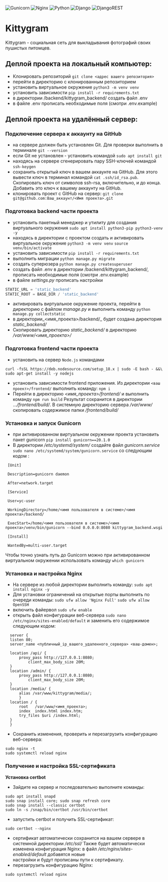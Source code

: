 ![Gunicorn](https://img.shields.io/badge/gunicorn-%298729.svg?style=for-the-badge&logo=gunicorn&logoColor=white)
![Nginx](https://img.shields.io/badge/nginx-%23009639.svg?style=for-the-badge&logo=nginx&logoColor=white)
![Python](https://img.shields.io/badge/python-3670A0?style=for-the-badge&logo=python&logoColor=ffdd54)
![Django](https://img.shields.io/badge/django-%23092E20.svg?style=for-the-badge&logo=django&logoColor=white)
![DjangoREST](https://img.shields.io/badge/DJANGO-REST-ff1709?style=for-the-badge&logo=django&logoColor=white&color=ff1709&labelColor=gray)
<br>
# Kittygram
Kittygram - социальная сеть для выкладывания фотографий своих пушистых питомцев.

## Деплой проекта на локальный компьютер:
 - Клонировать репозиторий `git clone <адрес вашего репозитория>`
 - перейти в директорию с клонированным репозиторием
 - установить виртуальное окружение `python3 -m venv venv`
 - установить зависимости `pip install -r requirements.txt`
 - в директории /backend/kittygram_backend/ создать файл .env
 - в файле .env прописать необходимые поля (смотри .env.example)

## Деплой проекта на удалённый сервер:
 ### Подключение сервера к аккаунту на GitHub
  - на сервере должен быть установлен Git. Для проверки выполнить в терминале `git --version`
  - если Git не установлен - установить командой `sudo apt install git`
  - находясь на сервере сгенерировать пару SSH-ключей командой `ssh-keygen`
  - сохранить открытый ключ в вашем аккаунте на GitHub. Для этого вывести ключ в терминал командой `cat .ssh/id_rsa.pub`. Скопировать ключ от символов ssh-rsa, включительно, и до конца. Добавить это ключ к вашему     аккаунту на GitHub.
  - клонировать проект с GitHub на сервер: `git clone git@github.com:Ваш_аккаунт/<Имя проекта>.git`
 ### Подготовка backend части проекта
  - установить пакетный менеджер и утилиту для создания виртуального окружения `sudo apt install python3-pip python3-venv -y`
  - находясь в директории с проектом создать и активировать виртуальное окружение `python3 -m venv venv`  `source venv/bin/activate` 
  - установить зависимости `pip install -r requirements.txt`
  - выполнить миграции `python manage.py migrate`
  - создать суперюзера `python manage.py createsuperuser`
  - создать файл .env в директории /backend/kittygram_backend/, прописать необходимые поля (смотри .env.example)
  - в файле _settings.py_ прописать настройки 
  ```python
  STATIC_URL = 'static_backend'
  STATIC_ROOT = BASE_DIR / 'static_backend'
  ```
  - активировать виртуальное окружение проекта, перейти в директорию с файлом _manage.py_ и выполнить команду `python manage.py collectstatic`
  - в директории_<имя_проекта>/backend/_ будет создана директория _static_backend/_ 
  - Скопировать директорию _static_backend/_ в директорию _/var/www/<имя_проекта>/_
 ### Подготовка frontend части проекта
  - установить на сервер `Node.js`   командами
   ```shell
   curl -fsSL https://deb.nodesource.com/setup_18.x | sudo -E bash - &&\
   sudo apt-get install -y nodejs
   ```
  - установить зависимости frontend приложения. Из директории `<ваш проект>/frontend/` выполнить команду: `npm i`
  - Перейти в директорию _<имя_проекта>/frontend/_  и выполнить команду `npm run build` Результат сохранится в директории ..._/frontend/build/_.  В системную директорию сервера _/var/www/_ скопировать содержимое      папки _/frontend/build/_
 ### Установка и запуск Gunicorn
  - при активированном виртуальном окружении проекта установить пакет gunicorn `pip install gunicorn==20.1.0`
  - В директории _/etc/systemd/system/_ создайте файл _gunicorn.service_ `sudo nano /etc/systemd/system/gunicorn.service`  со следующим кодом :
   ```
    [Unit]

    Description=gunicorn daemon

    After=network.target

    [Service]

    User=yc-user

    WorkingDirectory=/home/<имя пользователя в системе>/<имя проекта>/backend/

    ExecStart=/home/<имя пользователя в системе>/<имя проекта>/venv/bin/gunicorn --bind 0.0.0.0:8080 kittygram_backend.wsgi

    [Install]

    WantedBy=multi-user.target
   ```
   Чтобы точно узнать путь до Gunicorn можно при активированном виртуальном окружении использовать команду `which gunicorn`
 ### Установка и настройка Nginx
  - На сервере из любой директории выполнить команду: `sudo apt install nginx -y`
  - Для установки ограничений на открытые порты выполнить по очереди команды: `sudo ufw allow 'Nginx Full'`  `sudo ufw allow OpenSSH`
  - включить файервол `sudo ufw enable`  
  - открыть файл конфигурации веб-сервера `sudo nano /etc/nginx/sites-enabled/default` и заменить его содержимое следующим кодом:
  ```
    server {
	listen 80;
	server_name <публичный_ip_вашего_удаленного_сервера> <ваш-домен>;

	location /api/ {
	    proxy_pass http://127.0.0.1:8080;
            client_max_body_size 20M;
	}
	location /admin/ {
	    proxy_pass http://127.0.0.1:8080;
            client_max_body_size 20M;
	}
	location /media/ {
	    alias /var/www/kittygram/media/;
        }
	location / {
	    root   /var/www/<имя_проекта>;
	    index  index.html index.htm;
	    try_files $uri /index.html;
	}
    }
  ```
  - Сохранить изменения, проверить и перезагрузить конфигурацию веб-сервера:
  ```shell
  sudo nginx -t
  sudo systemctl reload nginx
  ```
 ### Получение и настройка SSL-сертификата
  **Установка certbot**
  - Зайдите на сервер и последовательно выполните команды:
  ```shell
  sudo apt install snapd
  sudo snap install core; sudo snap refresh core
  sudo snap install --classic certbot
  sudo ln -s /snap/bin/certbot /usr/bin/certbot
  ```
  - запустить certbot и получить SSL-сертификат:
  ```shell
  sudo certbot --nginx
  ```
  - сертификат автоматически сохранится на вашем сервере в системной директории _/etc/ssl/_  Также будет автоматически изменена конфигурация Nginx: в файл _/etc/nginx/sites-enabled/default_ добавятся новые       
    настройки и будут прописаны пути к сертификату.
  - перезагрузить конфигурацию Nginx:
  ```shell
  sudo systemctl reload nginx
  ```
